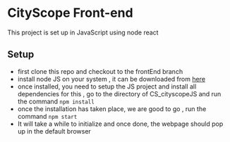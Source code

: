 # CityScope Front-end

This project is set up in JavaScript using node react

## Setup
* first clone this repo and checkout to the frontEnd branch
* install node JS on your system , it can be downloaded from [here](https://nodejs.org/en/)
* once installed, you need to setup the JS project and install all dependencies for this , go to the directory of CS_cityscopeJS and run the command `npm install`
* once the installation has taken place, we are good to go , run the command `npm start`
* It will take a while to initialize and once done, the webpage should pop up in the default browser

